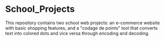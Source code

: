 # School_Projects
This repository contains two school web projects: an e-commerce website with basic shopping features, and a "codage de points" tool that converts text into colored dots and vice versa through encoding and decoding.
